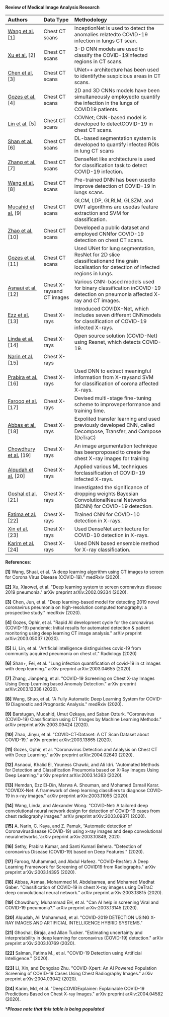 **Review of Medical Image Analysis Research**

| Authors |Data Type | Methodology|
| :---  | :--- | :--- |
[Wang et al.](https://www.medrxiv.org/content/medrxiv/early/2020/02/17/2020.02.14.20023028.full.pdf)[1]|Chest CT scans|InceptionNet is used to detect the anomalies relatedto COVID-19 infection in lungs CT scan.|
[Xu et al.](https://arxiv.org/pdf/2002.09334) [2]|Chest CT scans|3-D CNN models are used to classify the COVID-19infected regions in CT scans.|
[Chen et al.](https://www.medrxiv.org/content/medrxiv/early/2020/02/26/2020.02.25.20021568.full.pdf)[3]|Chest CT scans|UNet++ architecture has been used to identifythe suspicious areas in CT scans.|
[Gozes et al.](https://arxiv.org/pdf/2003.05037) [4]|Chest CT scans|2D and 3D CNNs models have been simultaneously employedto quantify the infection in the lungs of COVID19 patients.|
[Lin et al.](https://pubs.rsna.org/doi/pdf/10.1148/radiol.2020200905) [5]|Chest CT scans|COVNet; CNN-based model is developed to detectCOVID-19 in chest CT scans.|
[Shan et al.](https://arxiv.org/pdf/2003.04655) [6]|Chest CT scans|DL-based segmentation system is developed to quantify infected ROIs in lung CT scans|
[Zhang et al.](https://arxiv.org/pdf/2003.12338) [7]|Chest CT scans|DenseNet like architecture is used for classification task to detect COVID-19 infection.|
[Wang et al.](https://www.medrxiv.org/content/medrxiv/early/2020/03/26/2020.03.24.20042317.full.pdf) [8]|Chest CT scans|Pre-trained DNN has been usedto improve detection of COVID-19 in lungs scans.|
[Mucahid et al.](https://arxiv.org/pdf/2003.09424) [9]|Chest CT scans|GLCM, LDP, GLRLM, GLSZM, and DWT algorithms are usedas feature extraction and SVM for classification.|
[Zhao et al.](https://arxiv.org/pdf/2003.13865) [10]|Chest CT scans|Developed a public dataset and employed CNNfor COVID-19 detection on chest CT scans.|
[Gozes et al.](https://arxiv.org/pdf/2004.02640) [11]|Chest CT scans|Used UNet for lung segmentation, ResNet for 2D slice classificationand fine grain localisation for detection of infected regions in lungs.|
[Asnaui et al.](https://arxiv.org/pdf/2003.14363) [12]|Chest X-raysand CT images|Various CNN-based models used for binary classification inCOVID-19 detection on pneumonia affected X-ray and CT images.|
[Ezz et al.](https://arxiv.org/pdf/2003.11055) [13]|Chest X-rays|Introduced COVIDX-Net, which includes seven different CNNmodels for classification of COVID-19 infected X-rays.|
[Linda et al.](https://arxiv.org/pdf/2003.09871) [14]|Chest X-rays|Open source solution (COVID-Net) using Resnet, which detects COVID-19.| 
[Narin et al.](https://arxiv.org/pdf/2003.10849) [15]|Chest X-rays||Different CNN-based models are used to detect COVID-19pneumonia infected patients chest X-rays|Different CNN-based models are used to detect COVID-19pneumonia infected patients chest X-rays|
[Prabira et al.](https://www.preprints.org/manuscript/202003.0300/download/final_file) [16]|Chest X-rays|Used DNN to extract meaningful information from X-raysand SVM for classification of corona affected X-rays.|
[Farooq et al.](https://arxiv.org/pdf/2003.14395) [17]|Chest X-rays|Devised multi-stage fine-tuning scheme to improveperformance and training time.|
[Abbas et al.](https://arxiv.org/pdf/2003.13815) [18]|Chest X-rays|Expolited transfer learning and used previously developed CNN, called Decompose, Transfer, and Compose (DeTraC)|
[Chowdhury et al.](https://arxiv.org/pdf/2003.13145) [19]|Chest X-rays|An image argumentation technique has beenproposed to create the chest X-ray images for training|
[Alqudah et al.](https://www.researchgate.net/profile/Ali_Alqudah2/publication/340232556_Covid-2019_Detection_Using_X-Ray_Images_And_Artificial_Intelligence_Hybrid_Systems/links/5e7df54792851caef4a25492/Covid-2019-Detection-Using-X-Ray-Images-And-Artificial-Intelligence-Hybrid-Systems.pdf) [20]|Chest X-rays|Applied various ML techniques forclassification of COVID-19 infected X-rays.|
[Goshal et al.](https://arxiv.org/pdf/2003.10769) [21]|Chest X-rays|Investigated the significance of dropping weights Bayesian ConvolutionalNeural Networks (BCNN) for COVID-19 detection.|
[Fatima et al.](http://dstore.alazhar.edu.ps/xmlui/bitstream/handle/123456789/587/IJAER200304.pdf?sequence=2&isAllowed=y) [22]|Chest X-rays|Trained CNN for COVID-10 detection in X-rays.|
[Xin et al.](https://arxiv.org/pdf/2004.03042) [23]|Chest X-rays|Used DenseNet architecture for COVID-10 detection in X-rays.|
[Karim et al.](https://arxiv.org/pdf/2004.04582) [24]|Chest X-rays|Used DNN based ensemble method for X-ray classification.|
























**References**:

**[1]** Wang, Shuai, et al. "A deep learning algorithm using CT images to screen for Corona Virus Disease (COVID-19)." medRxiv (2020).

**[2]** Xu, Xiaowei, et al. "Deep learning system to screen coronavirus disease 2019 pneumonia." arXiv preprint arXiv:2002.09334 (2020).

**[3]** Chen, Jun, et al. "Deep learning-based model for detecting 2019 novel coronavirus pneumonia on high-resolution computed tomography: a prospective study." medRxiv (2020).

**[4]** Gozes, Ophir, et al. "Rapid AI development cycle for the coronavirus (COVID-19) pandemic: Initial results for automated detection & patient monitoring using deep learning CT image analysis." arXiv preprint arXiv:2003.05037 (2020).

**[5]** Li, Lin, et al. "Artificial intelligence distinguishes covid-19 from community acquired pneumonia on chest ct." Radiology (2020)

**[6]** Shan+, Fei, et al. "Lung infection quantification of covid-19 in ct images with deep learning." arXiv preprint arXiv:2003.04655 (2020).

**[7]** Zhang, Jianpeng, et al. "COVID-19 Screening on Chest X-ray Images Using Deep Learning based Anomaly Detection." arXiv preprint arXiv:2003.12338 (2020).

**[8]** Wang, Shuo, et al. "A Fully Automatic Deep Learning System for COVID-19 Diagnostic and Prognostic Analysis." medRxiv (2020).

**[9]** Barstugan, Mucahid, Umut Ozkaya, and Saban Ozturk. "Coronavirus (COVID-19) Classification using CT Images by Machine Learning Methods." arXiv preprint arXiv:2003.09424 (2020).

**[10]** Zhao, Jinyu, et al. "COVID-CT-Dataset: A CT Scan Dataset about COVID-19." arXiv preprint arXiv:2003.13865 (2020).

**[11]** Gozes, Ophir, et al. "Coronavirus Detection and Analysis on Chest CT with Deep Learning." arXiv preprint arXiv:2004.02640 (2020).

**[12]** Asnaoui, Khalid El, Youness Chawki, and Ali Idri. "Automated Methods for Detection and Classification Pneumonia based on X-Ray Images Using Deep Learning." arXiv preprint arXiv:2003.14363 (2020).

**[13]** Hemdan, Ezz El-Din, Marwa A. Shouman, and Mohamed Esmail Karar. "COVIDX-Net: A framework of deep learning classifiers to diagnose COVID-19 in x-ray images." arXiv preprint arXiv:2003.11055 (2020).

**[14]** Wang, Linda, and Alexander Wong. "COVID-Net: A tailored deep convolutional neural network design for detection of COVID-19 cases from chest radiography images." arXiv preprint arXiv:2003.09871 (2020).

**[15]** A. Narin, C. Kaya, and Z. Pamuk, “Automatic detection of Coronavirusdisease (COVID-19) using x-ray images and deep convolutional neuralnetworks,”arXiv preprint arXiv:2003.10849, 2020.

**[16]** Sethy, Prabira Kumar, and Santi Kumari Behera. "Detection of coronavirus Disease (COVID-19) based on Deep Features." (2020).


**[17]** Farooq, Muhammad, and Abdul Hafeez. "COVID-ResNet: A Deep Learning Framework for Screening of COVID19 from Radiographs." arXiv preprint arXiv:2003.14395 (2020).

**[18]** Abbas, Asmaa, Mohammed M. Abdelsamea, and Mohamed Medhat Gaber. "Classification of COVID-19 in chest X-ray images using DeTraC deep convolutional neural network." arXiv preprint arXiv:2003.13815 (2020).

**[19]** Chowdhury, Muhammad EH, et al. "Can AI help in screening Viral and COVID-19 pneumonia?." arXiv preprint arXiv:2003.13145 (2020).

**[20]** Alqudah, Ali Mohammad, et al. "COVID-2019 DETECTION USING X-RAY IMAGES AND ARTIFICIAL INTELLIGENCE HYBRID SYSTEMS."

**[21]** Ghoshal, Biraja, and Allan Tucker. "Estimating uncertainty and interpretability in deep learning for coronavirus (COVID-19) detection." arXiv preprint arXiv:2003.10769 (2020).

**[22]** Salman, Fatima M., et al. "COVID-19 Detection using Artificial Intelligence." (2020).

**[23]** Li, Xin, and Dongxiao Zhu. "COVID-Xpert: An AI Powered Population Screening of COVID-19 Cases Using Chest Radiography Images." arXiv preprint arXiv:2004.03042 (2020).

**[24]** Karim, Md, et al. "DeepCOVIDExplainer: Explainable COVID-19 Predictions Based on Chest X-ray Images." arXiv preprint arXiv:2004.04582 (2020).


















********Please note that this table is being populated*******
